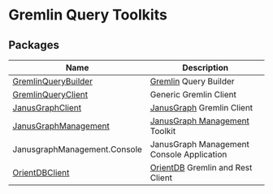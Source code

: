 # Gremlin Query Toolkits

## Packages

| Name                                             | Description                                                  |
| ------------------------------------------------ | ------------------------------------------------------------ |
| [GremlinQueryBuilder](src/GremlinQueryBuilder)   | [Gremlin](https://tinkerpop.apache.org/docs/current/reference/#_tinkerpop_documentation) Query Builder |
| [GremlinQueryClient](src/GremlinQueryClient)     | Generic Gremlin Client                                       |
| [JanusGraphClient](src/JanusGraphClient)         | [JanusGraph](https://docs.janusgraph.org) Gremlin Client     |
| [JanusGraphManagement](src/JanusGraphManagement) | [JanusGraph Management](https://docs.janusgraph.org/schema/) Toolkit |
| JanusgraphManagement.Console                     | JanusGraph Management Console Application                    |
| [OrientDBClient](src/OrientDBClient)             | [OrientDB](https://orientdb.org) Gremlin and Rest Client     |



